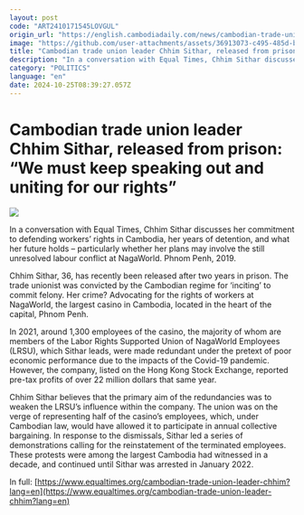 ```yaml
---
layout: post
code: "ART2410171545LOVGUL"
origin_url: "https://english.cambodiadaily.com/news/cambodian-trade-union-leader-chhim-sithar-released-from-prison-we-must-keep-speaking-out-and-uniting-for-our-rights-189729/"
image: "https://github.com/user-attachments/assets/36913073-c495-485d-beec-0161195a8f3e"
title: "Cambodian trade union leader Chhim Sithar, released from prison: “We must keep speaking out and uniting for our rights”"
description: "In a conversation with Equal Times, Chhim Sithar discusses her commitment to defending workers’ rights in Cambodia, her years of detention, and what her future holds – particularly whether her plans may involve the still unresolved labour conflict at NagaWorld. Phnom Penh, 2019."
category: "POLITICS"
language: "en"
date: 2024-10-25T08:39:27.057Z
---
```


# Cambodian trade union leader Chhim Sithar, released from prison: “We must keep speaking out and uniting for our rights”

 ![](https://github.com/user-attachments/assets/908928d1-8977-4c6f-a8be-bfcbdc1cee8e)

In a conversation with Equal Times, Chhim Sithar discusses her commitment to defending workers’ rights in Cambodia, her years of detention, and what her future holds – particularly whether her plans may involve the still unresolved labour conflict at NagaWorld. Phnom Penh, 2019.

Chhim Sithar, 36, has recently been released after two years in prison. The trade unionist was convicted by the Cambodian regime for ‘inciting’ to commit felony. Her crime? Advocating for the rights of workers at NagaWorld, the largest casino in Cambodia, located in the heart of the capital, Phnom Penh.

In 2021, around 1,300 employees of the casino, the majority of whom are members of the Labor Rights Supported Union of NagaWorld Employees (LRSU), which Sithar leads, were made redundant under the pretext of poor economic performance due to the impacts of the Covid-19 pandemic. However, the company, listed on the Hong Kong Stock Exchange, reported pre-tax profits of over 22 million dollars that same year.

Chhim Sithar believes that the primary aim of the redundancies was to weaken the LRSU’s influence within the company. The union was on the verge of representing half of the casino’s employees, which, under Cambodian law, would have allowed it to participate in annual collective bargaining. In response to the dismissals, Sithar led a series of demonstrations calling for the reinstatement of the terminated employees. These protests were among the largest Cambodia had witnessed in a decade, and continued until Sithar was arrested in January 2022.

In full: [https://www.equaltimes.org/cambodian-trade-union-leader-chhim?lang=en](https://www.equaltimes.org/cambodian-trade-union-leader-chhim?lang=en)